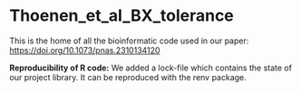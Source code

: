 # Thoenen_et_al_BX_tolerance

This is the home of all the bioinformatic code used in our paper: https://doi.org/10.1073/pnas.2310134120

**Reproducibility of R code:** We added a lock-file which contains the state of our project library. It can be reproduced with the renv package.
